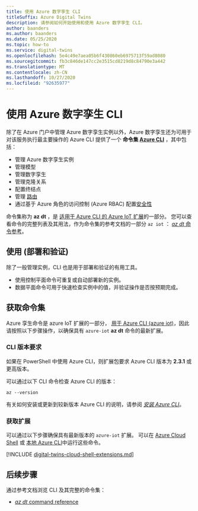 ```yaml
---
title: 使用 Azure 数字孪生 CLI
titleSuffix: Azure Digital Twins
description: 请参阅如何开始使用和使用 Azure 数字孪生 CLI。
author: baanders
ms.author: baanders
ms.date: 05/25/2020
ms.topic: how-to
ms.service: digital-twins
ms.openlocfilehash: 5e4c49e7aea05b6f430860eb6975713f59ad8080
ms.sourcegitcommit: fb3c846de147cc2e3515cd8219d8c84790e3a442
ms.translationtype: MT
ms.contentlocale: zh-CN
ms.lasthandoff: 10/27/2020
ms.locfileid: "92635977"
---
```

# <a name="use-the-azure-digital-twins-cli"></a>使用 Azure 数字孪生 CLI

除了在 Azure 门户中管理 Azure 数字孪生实例以外，Azure 数字孪生还为可用于对该服务执行最主要操作的 Azure CLI 提供了一个 **命令集 [Azure CLI](/cli/azure/what-is-azure-cli)** ，其中包括：
* 管理 Azure 数字孪生实例
* 管理模型
* 管理数字孪生
* 管理克隆关系
* 配置终结点
* 管理 [路由](concepts-route-events.md)
* 通过基于 Azure 角色的访问控制 (Azure RBAC) 配置[安全性](concepts-security.md)

命令集称为 **az dt** ，是 [适用于 Azure CLI 的 Azure IoT 扩展](https://github.com/Azure/azure-iot-cli-extension)的一部分。 您可以查看命令的完整列表及其用法，作为命令集的参考文档的一部分 `az iot` ： [ *az dt* 命令参考](/cli/azure/ext/azure-iot/dt?preserve-view=true&view=azure-cli-latest)。

## <a name="uses-deploy-and-validate"></a>使用 (部署和验证) 

除了一般管理实例，CLI 也是用于部署和验证的有用工具。
* 使用控制平面命令可重复或自动部署新的实例。
* 数据平面命令可用于快速检查实例中的值，并验证操作是否按预期完成。

## <a name="get-the-command-set"></a>获取命令集

Azure 孪生命令是 azure IoT 扩展的一部分， [用于 Azure CLI (azure iot)](https://github.com/Azure/azure-iot-cli-extension)，因此请按照以下步骤操作，以确保具有 `azure-iot` **az dt** 命令的最新扩展。

### <a name="cli-version-requirements"></a>CLI 版本要求

如果在 PowerShell 中使用 Azure CLI，则扩展包要求 Azure CLI 版本为 **2.3.1** 或更高版本。

可以通过以下 CLI 命令检查 Azure CLI 的版本：
```azurecli
az --version
```

有关如何安装或更新到较新版本 Azure CLI 的说明，请参阅 [*安装 Azure CLI*](/cli/azure/install-azure-cli)。

### <a name="get-the-extension"></a>获取扩展

可以通过以下步骤确保具有最新版本的 `azure-iot` 扩展。 可以在 [Azure Cloud Shell](../cloud-shell/overview.md) 或 [本地 Azure CLI](/cli/azure/install-azure-cli?preserve-view=true&view=azure-cli-latest)中运行这些命令。

[!INCLUDE [digital-twins-cloud-shell-extensions.md](../../includes/digital-twins-cloud-shell-extensions.md)]

## <a name="next-steps"></a>后续步骤

通过参考文档浏览 CLI 及其完整的命令集：
* [*az dt* command reference](/cli/azure/ext/azure-iot/dt?preserve-view=true&view=azure-cli-latest)